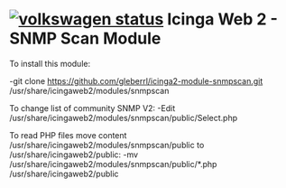[![volkswagen status](https://auchenberg.github.io/volkswagen/volkswargen_ci.svg?v=1)](https://github.com/auchenberg/volkswagen)
Icinga Web 2 - SNMP Scan Module
=================================

To install this module:

-git clone https://github.com/gleberrl/icinga2-module-snmpscan.git /usr/share/icingaweb2/modules/snmpscan

To change list of community SNMP V2:
-Edit /usr/share/icingaweb2/modules/snmpscan/public/Select.php

To read PHP files move content /usr/share/icingaweb2/modules/snmpscan/public to /usr/share/icingaweb2/public:
-mv /usr/share/icingaweb2/modules/snmpscan/public/*.php /usr/share/icingaweb2/public


